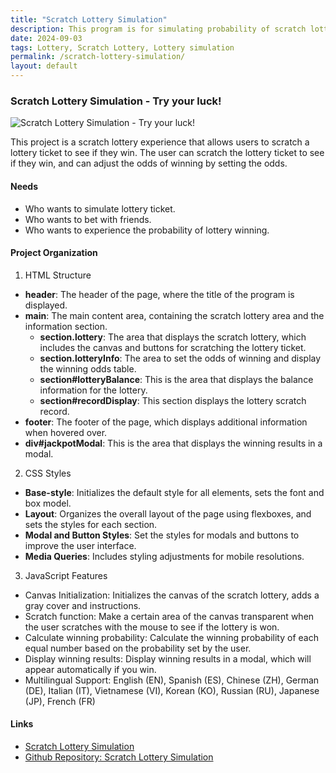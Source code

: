 ```yaml
---
title: "Scratch Lottery Simulation"
description: This program is for simulating probability of scratch lottery. You can adjust the rate of probability and test.
date: 2024-09-03
tags: Lottery, Scratch Lottery, Lottery simulation
permalink: /scratch-lottery-simulation/
layout: default
---
```


### Scratch Lottery Simulation - Try your luck!

<img src="{{site.assets}}{{ page.permalink }}scratchlottery.JPG" alt="Scratch Lottery Simulation - Try your luck!">

This project is a scratch lottery experience that allows users to scratch a lottery ticket to see if they win. The user can scratch the lottery ticket to see if they win, and can adjust the odds of winning by setting the odds.

#### Needs

- Who wants to simulate lottery ticket.
- Who wants to bet with friends.
- Who wants to experience the probability of lottery winning.

#### Project Organization

1. HTML Structure

- **header**: The header of the page, where the title of the program is displayed.
- **main**: The main content area, containing the scratch lottery area and the information section.
  - **section.lottery**: The area that displays the scratch lottery, which includes the canvas and buttons for scratching the lottery ticket.
  - **section.lotteryInfo**: The area to set the odds of winning and display the winning odds table.
  - **section#lotteryBalance**: This is the area that displays the balance information for the lottery.
  - **section#recordDisplay**: This section displays the lottery scratch record.
- **footer**: The footer of the page, which displays additional information when hovered over.
- **div#jackpotModal**: This is the area that displays the winning results in a modal.

2. CSS Styles

- **Base-style**: Initializes the default style for all elements, sets the font and box model.
- **Layout**: Organizes the overall layout of the page using flexboxes, and sets the styles for each section.
- **Modal and Button Styles**: Set the styles for modals and buttons to improve the user interface.
- **Media Queries**: Includes styling adjustments for mobile resolutions.

3. JavaScript Features

- Canvas Initialization: Initializes the canvas of the scratch lottery, adds a gray cover and instructions.
- Scratch function: Make a certain area of the canvas transparent when the user scratches with the mouse to see if the lottery is won.
- Calculate winning probability: Calculate the winning probability of each equal number based on the probability set by the user.
- Display winning results: Display winning results in a modal, which will appear automatically if you win.
- Multilingual Support: English (EN), Spanish (ES), Chinese (ZH), German (DE), Italian (IT), Vietnamese (VI), Korean (KO), Russian (RU), Japanese (JP), French (FR)

#### Links

- [Scratch Lottery Simulation](https://saramjh.github.io/scratchLottery)
- [Github Repository: Scratch Lottery Simulation](https://github.com/saramjh/scratchLottery)
